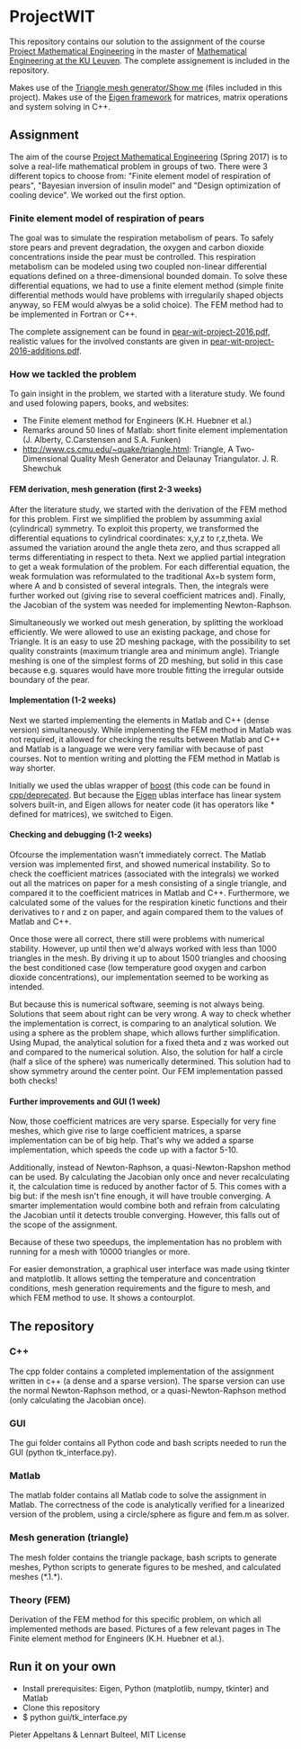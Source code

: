# ProjectWIT
This repository contains our solution to the assignment of the course [Project Mathematical Engineering](https://onderwijsaanbod.kuleuven.be/syllabi/e/H0T46AE.htm) in the master of [Mathematical Engineering at the KU Leuven](https://onderwijsaanbod.kuleuven.be/opleidingen/e/CQ_52354207.htm). The complete assignement is included in the repository.

Makes use of the [Triangle mesh generator/Show me](http://www.cs.cmu.edu/~quake/triangle.html) (files included in this project).
Makes use of the [Eigen framework](http://eigen.tuxfamily.org/) for matrices, matrix operations and system solving in C++.


## Assignment
The aim of the course [Project Mathematical Engineering](https://onderwijsaanbod.kuleuven.be/opleidingen/e/CQ_52354207.htm) (Spring 2017) is to solve a real-life mathematical problem in groups of two. There were 3 different topics to choose from: "Finite element model of respiration of pears", "Bayesian inversion of insulin model" and "Design optimization of cooling device". We worked out the first option.

### Finite element model of respiration of pears
The goal was to simulate the respiration metabolism of pears. To safely store pears and prevent degradation, the oxygen and carbon dioxide concentrations inside the pear must be controlled. This respiration metabolism can be modeled using two coupled non-linear differential equations defined on a three-dimensional bounded domain. To solve these differential equations, we had to use a finite element method (simple finite differential methods would have problems with irregularily shaped objects anyway, so FEM would alwyas be a solid choice). The FEM method had to be implemented in Fortran or C++.

The complete assignement can be found in [pear-wit-project-2016.pdf](https://github.com/PieterAppeltans/ProjectWIT/blob/master/pear-wit-project-2016.pdf), realistic values for the involved constants are given in [pear-wit-project-2016-additions.pdf](https://github.com/PieterAppeltans/ProjectWIT/blob/master/pear-wit-project-2016-additions.pdf).

### How we tackled the problem
To gain insight in the problem, we started with a literature study. We found and used folowing papers, books, and websites:
* The Finite element method for Engineers (K.H. Huebner et al.)
* Remarks around 50 lines of Matlab: short finite element implementation (J. Alberty, C.Carstensen and S.A. Funken)
* http://www.cs.cmu.edu/~quake/triangle.html: Triangle, A Two-Dimensional Quality Mesh Generator and Delaunay Triangulator. J. R. Shewchuk

#### FEM derivation, mesh generation (first 2-3 weeks)
After the literature study, we started with the derivation of the FEM method for this problem. First we simplified the problem by assumming axial (cylindrical) symmetry. To exploit this property, we transformed the differential equations to cylindrical coordinates: x,y,z to r,z,theta. We assumed the variation around the angle theta zero, and thus scrapped all terms differentiating in respect to theta. Next we applied partial integration to get a weak formulation of the problem. For each differential equation, the weak formulation was reformulated to the traditional Ax=b system form, where A and b consisted of several integrals. Then, the integrals were further worked out (giving rise to several coefficient matrices and). Finally, the Jacobian of the system was needed for implementing Newton-Raphson.

Simultaneously we worked out mesh generation, by splitting the workload efficiently. We were allowed to use an existing package, and chose for Triangle. It is an easy to use 2D meshing package, with the possibility to set quality constraints (maximum triangle area and minimum angle). Triangle meshing is one of the simplest forms of 2D meshing, but solid in this case because e.g. squares would have more trouble fitting the irregular outside boundary of the pear.

#### Implementation (1-2 weeks)

Next we started implementing the elements in Matlab and C++ (dense version) simultaneously. While implementing the FEM method in Matlab was not required, it allowed for checking the results between Matlab and C++ and Matlab is a language we were very familiar with because of past courses. Not to mention writing and plotting the FEM method in Matlab is way shorter. 

Initially we used the ublas wrapper of [boost](http://www.boost.org/) (this code can be found in [cpp/deprecated](https://github.com/PieterAppeltans/ProjectWIT/tree/master/cpp/deprecated). But because the [Eigen](http://eigen.tuxfamily.org/) ublas interface has linear system solvers built-in, and Eigen allows for neater code (it has operators like * defined for matrices), we switched to Eigen.  

#### Checking and debugging (1-2 weeks)

Ofcourse the implementation wasn't immediately correct. The Matlab version was implemented first, and showed numerical instability. So to check the coefficient matrices (associated with the integrals) we worked out all the matrices on paper for a mesh consisting of a single triangle, and compared it to the coefficient matrices in Matlab and C++. Furthermore, we calculated some of the values for the respiration kinetic functions and their derivatives to r and z on paper, and again compared them to the values of Matlab and C++.

Once those were all correct, there still were problems with numerical stability. However, up until then we'd always worked with less than 1000 triangles in the mesh. By driving it up to about 1500 triangles and choosing the best conditioned case (low temperature good oxygen and carbon dioxide concentrations), our implementation seemed to be working as intended.

But because this is numerical software, seeming is not always being. Solutions that seem about right can be very wrong. A way to check whether the implementation is correct, is comparing to an analytical solution. We using a sphere as the problem shape, which allows further simplification. Using Mupad, the analytical solution for a fixed theta and z was worked out and compared to the numerical solution. Also, the solution for half a circle (half a slice of the sphere) was numerically determined. This solution had to show symmetry around the center point. Our FEM implementation passed both checks!

#### Further improvements and GUI (1 week)

Now, those coefficient matrices are very sparse. Especially for very fine meshes, which give rise to large coefficient matrices, a sparse implementation can be of big help. That's why we added a sparse implementation, which speeds the code up with a factor 5-10.

Additionally, instead of Newton-Raphson, a quasi-Newton-Rapshon method can be used. By calculating the Jacobian only once and never recalculating it, the calculation time is reduced by another factor of 5. This comes with a big but: if the mesh isn't fine enough, it will have trouble converging. A smarter implementation would combine both and refrain from calculating the Jacobian until it detects trouble converging. However, this falls out of the scope of the assignment.

Because of these two speedups, the implementation has no problem with running for a mesh with 10000 triangles or more. 

For easier demonstration, a graphical user interface was made using tkinter and matplotlib. It allows setting the temperature and concentration conditions, mesh generation requirements and the figure to mesh, and which FEM method to use. It shows a contourplot. 

## The repository

### C++

The cpp folder contains a completed implementation of the assignment written in c++ (a dense and a sparse version).
The sparse version can use the normal Newton-Raphson method, or a quasi-Newton-Raphson method (only calculating
the Jacobian once).

### GUI

The gui folder contains all Python code and bash scripts needed to run the GUI (python tk_interface.py).

### Matlab

The matlab folder contains all Matlab code to solve the assignment in Matlab.
The correctness of the code is analytically verified for a linearized version of the problem,
using a circle/sphere as figure and fem.m as solver. 

### Mesh generation (triangle)

The mesh folder contains the triangle package, bash scripts to generate meshes, Python scripts to generate figures
to be meshed, and calculated meshes (\*.1.\*).

### Theory (FEM)

Derivation of the FEM method for this specific problem, on which all implemented methods are based. Pictures of a few relevant pages in The Finite element method for Engineers (K.H. Huebner et al.).

## Run it on your own
* Install prerequisites: Eigen, Python (matplotlib, numpy, tkinter) and Matlab
* Clone this repository
* $ python gui/tk_interface.py 


Pieter Appeltans & Lennart Bulteel, MIT License
